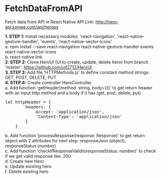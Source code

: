 # FetchDataFromAPI
Fetch data from API in React Native
API Link: http://hero-api.somee.com/api/heroes

<b>1. STEP 1:</b> Install necessary modules: 'react-navigation', 'react-native-gesture-handler', 'events',
'react-native-vector-icons'<br>
a. npm install --save react-navigation react-native-gesture-handler events react-native-vector-icons<br>
b. react-native link<br>
<b>2. STEP 2:</b> Clone HeroUI (UI to create, update, delete hero) from branch 'master': https://github.com/uit2712/HeroUI<br>
<b>3. STEP 3:</b> Add file 'HTTPMethods.js' to define constant method strings: GET, POST, DELETE, PUT<br>
<b>4. STEP 4:</b> Create controller HeroController<br>
a. Add function 'getHeader(method: string, body={})' to get return header with an input http method and a body if it has (get, post, delete, put)<br>

<pre>
let httpHeader = {
        headers: {
            Accept: 'application/json',
            'Content-Type': 'application/json'
        }
    }
</pre>
b. Add function 'processResponse(response: Response)' to get return object with 2 attributes for next step: responseJson (object), responseStatus (number)<br>
c. Add function 'checkIfResponseValids(responseStatus: number)' to check if we get valid response like: 200<br>
d. Create new Hero<br>
e. Update existing hero<br>
f. Delete existing hero
